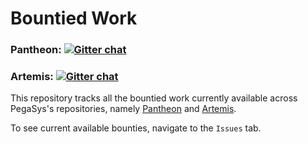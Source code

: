 # Bountied Work

### Pantheon:  [![Gitter chat](https://badges.gitter.im/PegaSysEng/pantheon.png)](https://gitter.im/PegaSysEng/pantheon)
### Artemis:  [![Gitter chat](https://badges.gitter.im/PegaSysEng/artemis.png)](https://gitter.im/PegaSysEng/artemis)


This repository tracks all the bountied work currently available across PegaSys's repositories, namely [Pantheon](https://github.com/PegaSysEng/pantheon) and [Artemis](https://github.com/PegaSysEng/artemis). 

To see current available bounties, navigate to the `Issues` tab. 
